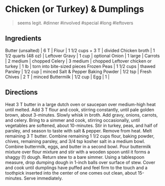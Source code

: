 # Chicken (or Turkey) & Dumplings
> seems legit. #dinner #involved #special #long #leftovers

## Ingredients
Butter (unsalted) | 6 T |
Flour | 1 1/2 cups + 3 T | divided
Chicken broth | 1 1/2 quarts (48 oz) |
Leftover Gravy | 1 cup | optional
Onion | 1 large |
Carrots | 2 medium | chopped
Celery | 3 medium | chopped
Leftover chicken or turkey | 1 lb | torn into bite-sized pieces
Frozen Peas | 1 1/2 cups | thawed
Parsley | 1/2 cup | minced
Salt & Pepper
Baking Powder | 1/2 tsp |
Fresh Chives | 2 T | minced
Buttermilk | 1/2 cup |
Egg | 1 |

## Directions
Heat 3 T butter in a large dutch oven or saucepan over medium-high heat until melted. Add 3 T flour and cook, stirring constantly, until pale golden brown, about 3-minutes. Slowly whisk in broth. Add gravy, onions, carrots, and celery. Bring to a simmer and cook, stirring occasionally, until vegetables are softened, about 10-minutes. Stir in turkey, peas, and half of parsley, and season to taste with salt & pepper. Remove from heat. 
Melt remaining 3 T butter. Combine remaining 1 1/2 cups flour, baking powder, chives, remaining parsley, and 3/4 tsp kosher salt in a medium bowl. 
Combine buttermilk, eggs, and butter in a second bowl. Pour buttermilk mixture over flour mixture and stir with a wooden spoon until it forms a shaggy (!) dough. 
Return stew to a bare simmer. Using a tablespoon measure, drop dumping dough in 1-inch balls over surface of stew. Cover and cook until dumplings have puffed and feel firm to the touch and a toothpick inserted into the center of one comes out clean, about 15-minutes. Serve immediately. 